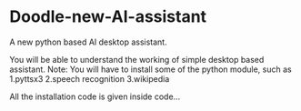 # Doodle-new-AI-assistant
A new python based AI desktop assistant.

You will be able to understand the working of simple desktop based assistant.
Note:
    You will have to install some of the python module, such as 
    1.pyttsx3
    2.speech recognition
    3.wikipedia

All the installation code is given inside code...
